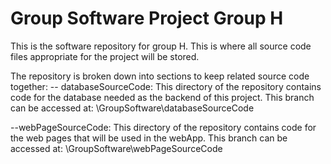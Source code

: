 # Group Software Project Group H

This is the software repository for group H. This is where all source code files
appropriate for the project will be stored.

The repository is broken down into sections to keep related source code
together:
-- databaseSourceCode: This directory of the repository contains code for the
database needed as the backend of this project.
This branch can be accessed at: \GroupSoftware\databaseSourceCode

--webPageSourceCode: This directory of the repository contains code for the web
pages that will be used in the webApp.
This branch can be accessed at: \GroupSoftware\webPageSourceCode
